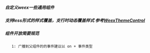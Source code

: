 #####  自定义weex一些通用组件

#####  支持less形式的样式覆盖，支行时动态覆盖样式 参考[WeexThemeControl](./src/theme/WeexThemeControl)

#####  组件开放简要规范

       1: 广播到父组件的的事件建议以 on + 事件类型